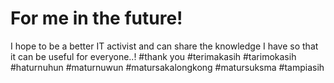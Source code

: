 # For me in the future!
I hope to be a better IT activist and can share the knowledge I have so that it can be useful for everyone..! #thank you #terimakasih #tarimokasih #haturnuhun #maturnuwun #matursakalongkong #matursuksma #tampiasih
